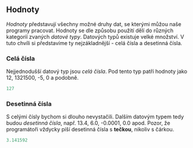 ## Hodnoty

*Hodnoty* představují všechny možné druhy dat, se kterými můžou naše programy pracovat. Hodnoty se dle způsobu použití dělí do různých kategoríí zvaných *datové typy*. Datových typů existuje velké množství. V tuto chvíli si představíme ty nejzákladnější - celá čísla a desetinná čísla.

### Celá čísla

Nejjednodušší datový typ jsou *celá čísla*. Pod tento typ patří hodnoty jako 12, 1321500, -5, 0 a podobně.

```py
127
```

### Desetinná čísla

S celými čísly bychom si dlouho nevystačili. Dalším datovým typem tedy budou *desetinná čísla*, např. 13.4, 6.0, -0.0001, 0.0 apod. Pozor, že programátoři vždycky píší desetinná čísla s **tečkou**, nikoliv s čárkou.

```py
3.141592
```
